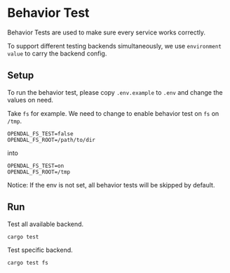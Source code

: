 # Behavior Test

Behavior Tests are used to make sure every service works correctly.

To support different testing backends simultaneously, we use `environment value` to carry the backend config.

## Setup

To run the behavior test, please copy `.env.example` to `.env` and change the values on need.

Take `fs` for example. We need to change to enable behavior test on `fs` on `/tmp`.

```dotenv
OPENDAL_FS_TEST=false
OPENDAL_FS_ROOT=/path/to/dir
```

into

```dotenv
OPENDAL_FS_TEST=on
OPENDAL_FS_ROOT=/tmp
```

Notice: If the env is not set, all behavior tests will be skipped by default.

## Run

Test all available backend.

```shell
cargo test
```

Test specific backend.

```shell
cargo test fs
```
